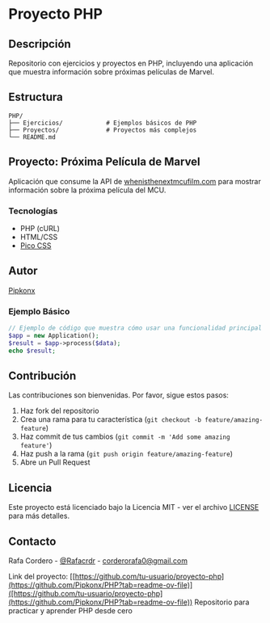 # Proyecto PHP

## Descripción
Repositorio con ejercicios y proyectos en PHP, incluyendo una aplicación que muestra información sobre próximas películas de Marvel.

## Estructura
```
PHP/
├── Ejercicios/            # Ejemplos básicos de PHP
├── Proyectos/             # Proyectos más complejos
└── README.md
```

## Proyecto: Próxima Película de Marvel
Aplicación que consume la API de [whenisthenextmcufilm.com](https://whenisthenextmcufilm.com/api) para mostrar información sobre la próxima película del MCU.

### Tecnologías
- PHP (cURL)
- HTML/CSS
- [Pico CSS](https://picocss.com/)

## Autor
[Pipkonx](https://github.com/Pipkonx)
### Ejemplo Básico
```php
// Ejemplo de código que muestra cómo usar una funcionalidad principal
$app = new Application();
$result = $app->process($data);
echo $result;
```

## Contribución
Las contribuciones son bienvenidas. Por favor, sigue estos pasos:

1. Haz fork del repositorio
2. Crea una rama para tu característica (`git checkout -b feature/amazing-feature`)
3. Haz commit de tus cambios (`git commit -m 'Add some amazing feature'`)
4. Haz push a la rama (`git push origin feature/amazing-feature`)
5. Abre un Pull Request

## Licencia
Este proyecto está licenciado bajo la Licencia MIT - ver el archivo [LICENSE](LICENSE) para más detalles.

## Contacto
Rafa Cordero - [@Rafacrdr](https://twitter.com/rafacrdr) - corderorafa0@gmail.com

Link del proyecto: [[https://github.com/tu-usuario/proyecto-php](https://github.com/Pipkonx/PHP?tab=readme-ov-file)]([https://github.com/tu-usuario/proyecto-php](https://github.com/Pipkonx/PHP?tab=readme-ov-file))
Repositorio para practicar y aprender PHP desde cero
